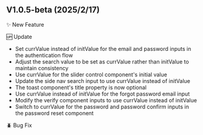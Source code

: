 ## V1.0.5-beta (2025/2/17)

✨ New Feature

🆙 Update

- Set currValue instead of initValue for the email and password inputs in the authentication flow
- Adjust the search value to be set as currValue rather than initValue to maintain consistency
- Use currValue for the slider control component's initial value
- Update the side nav search input to use currValue instead of initValue
- The toast component's title property is now optional
- Use currValue instead of initValue for the forgot password email input
- Modify the verify component inputs to use currValue instead of initValue
- Switch to currValue for the password and password confirm inputs in the password reset component

🪲 Bug Fix
